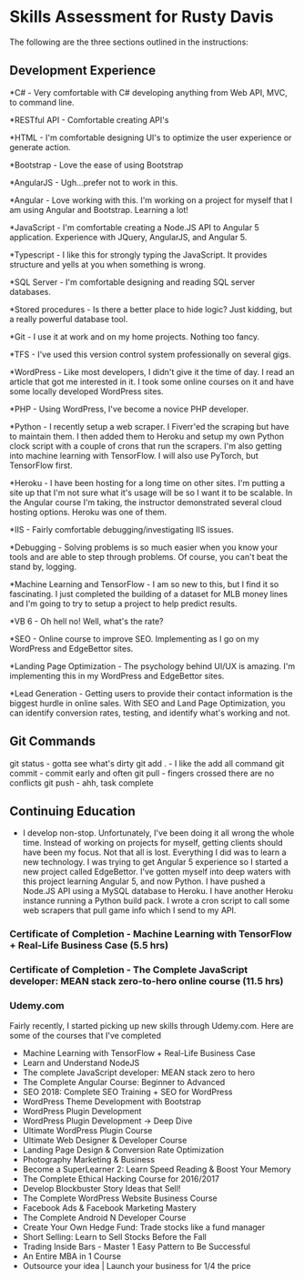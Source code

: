 # Skills Assessment for Rusty Davis

The following are the three sections outlined in the instructions:

## Development Experience

*C# - Very comfortable with C# developing anything from Web API, MVC, to command line.

*RESTful API - Comfortable creating API's

*HTML - I'm comfortable designing UI's to optimize the user experience or generate action.

*Bootstrap - Love the ease of using Bootstrap

*AngularJS - Ugh...prefer not to work in this.

*Angular - Love working with this. I'm working on a project for myself that I am using Angular and Bootstrap. Learning a lot!

*JavaScript - I'm comfortable creating a Node.JS API to Angular 5 application. Experience with JQuery, AngularJS, and Angular 5.

*Typescript - I like this for strongly typing the JavaScript. It provides structure and yells at you when something is wrong.

*SQL Server - I'm comfortable designing and reading SQL server databases.

*Stored procedures - Is there a better place to hide logic? Just kidding, but a really powerful database tool.

*Git - I use it at work and on my home projects. Nothing too fancy.

*TFS - I've used this version control system professionally on several gigs.

*WordPress - Like most developers, I didn't give it the time of day. I read an article that got me interested in it. I took some online courses on it and have some locally developed WordPress sites. 

*PHP - Using WordPress, I've become a novice PHP developer.

*Python - I recently setup a web scraper. I Fiverr'ed the scraping but have to maintain them. I then added them to Heroku and setup my own Python clock script with a couple of crons that run the scrapers. I'm also getting into machine learning with TensorFlow. I will also use PyTorch, but TensorFlow first.

*Heroku - I have been hosting for a long time on other sites. I'm putting a site up that I'm not sure what it's usage will be so I want it to be scalable. In the Angular course I'm taking, the instructor demonstrated several cloud hosting options. Heroku was one of them.

*IIS - Fairly comfortable debugging/investigating IIS issues.

*Debugging - Solving problems is so much easier when you know your tools and are able to step through problems. Of course, you can't beat the stand by, logging.

*Machine Learning and TensorFlow - I am so new to this, but I find it so fascinating. I just completed the building of a dataset for MLB money lines and I'm going to try to setup a project to help predict results.

*VB 6 - Oh hell no! Well, what's the rate?

*SEO - Online course to improve SEO. Implementing as I go on my WordPress and EdgeBettor sites.

*Landing Page Optimization - The psychology behind UI/UX is amazing. I'm implementing this in my WordPress and EdgeBettor sites.

*Lead Generation - Getting users to provide their contact information is the biggest hurdle in online sales. With SEO and Land Page Optimization, you can identify conversion rates, testing, and identify what's working and not.

## Git Commands
git status  - gotta see what's dirty
git add .	- I like the add all command
git commit  - commit early and often
git pull	- fingers crossed there are no conflicts
git push    - ahh, task complete



## Continuing Education
* I develop non-stop. Unfortunately, I've been doing it all wrong the whole time. Instead of working on projects for myself, getting clients should have been my focus. Not that all is lost. Everything I did was to learn a new technology. I was trying to get Angular 5 experience so I started a new project called EdgeBettor. I've gotten myself into deep waters with this project learning Angular 5, and now Python. I have pushed a Node.JS API using a MySQL database to Heroku. I have another Heroku instance running a Python build pack. I wrote a cron script to call some web scrapers that pull game info which I send to my API. 

### Certificate of Completion - Machine Learning with TensorFlow + Real-Life Business Case (5.5 hrs)

### Certificate of Completion - The Complete JavaScript developer: MEAN stack zero-to-hero online course (11.5 hrs)

### Udemy.com
Fairly recently, I started picking up new skills through Udemy.com. Here are some of the courses that I've completed
* Machine Learning with TensorFlow + Real-Life Business Case
* Learn and Understand NodeJS
* The complete JavaScript developer: MEAN stack zero to hero
* The Complete Angular Course: Beginner to Advanced
* SEO 2018: Complete SEO Training + SEO for WordPress
* WordPress Theme Development with Bootstrap
* WordPress Plugin Development
* WordPress Plugin Development -> Deep Dive
* Ultimate WordPress Plugin Course
* Ultimate Web Designer & Developer Course
* Landing Page Design & Conversion Rate Optimization
* Photography Marketing & Business
* Become a SuperLearner 2: Learn Speed Reading & Boost Your Memory
* The Complete Ethical Hacking Course for 2016/2017
* Develop Blockbuster Story Ideas that Sell!
* The Complete WordPress Website Business Course
* Facebook Ads & Facebook Marketing Mastery
* The Complete Android N Developer Course
* Create Your Own Hedge Fund: Trade stocks like a fund manager
* Short Selling: Learn to Sell Stocks Before the Fall
* Trading Inside Bars - Master 1 Easy Pattern to Be Successful
* An Entire MBA in 1 Course
* Outsource your idea | Launch your business for 1/4 the price

